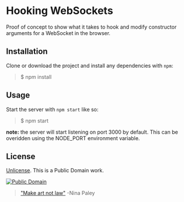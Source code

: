 # Hooking WebSockets

Proof of concept to show what it takes to hook and modify constructor arguments for a WebSocket in the browser. 

## Installation

Clone or download the project and install any dependencies with `npm`:

> $ npm install

## Usage

Start the server with `npm start` like so:

> $ npm start

**note:** the server will start listening on port 3000 by default. This can be overidden using the NODE_PORT environment variable.

## License

[Unlicense](http://unlicense.org/UNLICENSE). This is a Public Domain work. 

[![Public Domain](https://licensebuttons.net/p/mark/1.0/88x31.png)](http://questioncopyright.org/promise)

> ["Make art not law"](http://questioncopyright.org/make_art_not_law_interview) -Nina Paley
